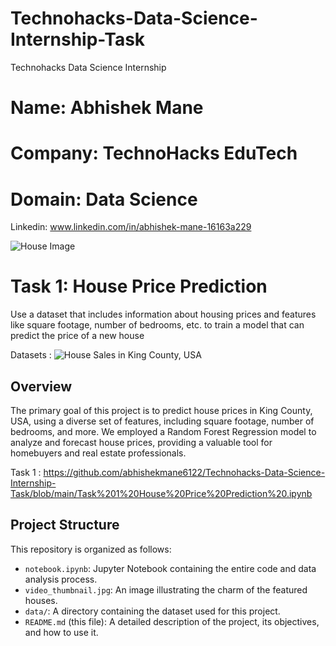# Technohacks-Data-Science-Internship-Task
Technohacks Data Science Internship 


# Name: Abhishek Mane 
# Company: TechnoHacks EduTech 
# Domain: Data Science 

Linkedin: www.linkedin.com/in/abhishek-mane-16163a229



![House Image](https://th.bing.com/th/id/OIP.MAPE_40DTobKTlf8_DyvggAAAA?pid=ImgDet&rs=1)

# Task 1: House Price Prediction 
Use a dataset that includes information about
housing prices and features like square
footage, number of bedrooms, etc. to train a
model that can predict the price of a new
house

Datasets : ![House Sales in King County, USA](https://www.kaggle.com/datasets/harlfoxem/housesalesprediction)
## Overview

The primary goal of this project is to predict house prices in King County, USA, using a diverse set of features, including square footage, number of bedrooms, and more. We employed a Random Forest Regression model to analyze and forecast house prices, providing a valuable tool for homebuyers and real estate professionals.


Task 1 : https://github.com/abhishekmane6122/Technohacks-Data-Science-Internship-Task/blob/main/Task%201%20House%20Price%20Prediction%20.ipynb
## Project Structure

This repository is organized as follows:

- `notebook.ipynb`: Jupyter Notebook containing the entire code and data analysis process.
- `video_thumbnail.jpg`: An image illustrating the charm of the featured houses.
- `data/`: A directory containing the dataset used for this project.
- `README.md` (this file): A detailed description of the project, its objectives, and how to use it.

